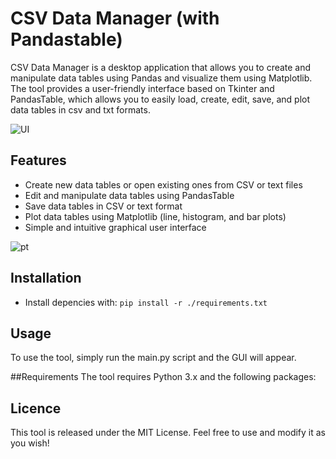 # CSV Data Manager (with Pandastable)
CSV Data Manager is a desktop application that allows you to create and manipulate data tables using Pandas and visualize them using Matplotlib. The tool provides a user-friendly interface based on Tkinter and PandasTable, which allows you to easily load, create, edit, save, and plot data tables in csv and txt formats.

![UI](https://github.com/Rewyero/Data_Manager/blob/master/screenshots/main_frame.PNG?raw=true "UI")

## Features
- Create new data tables or open existing ones from CSV or text files
- Edit and manipulate data tables using PandasTable
- Save data tables in CSV or text format
- Plot data tables using Matplotlib (line, histogram, and bar plots)
- Simple and intuitive graphical user interface

![pt](https://github.com/Rewyero/Data_Manager/blob/master/screenshots/ploting_frame.PNG?raw=true "pt")

## Installation
- Install depencies with:
`pip install -r ./requirements.txt`

## Usage
To use the tool, simply run the main.py script and the GUI will appear.

##Requirements
The tool requires Python 3.x and the following packages:

## Licence
This tool is released under the MIT License. Feel free to use and modify it as you wish!

